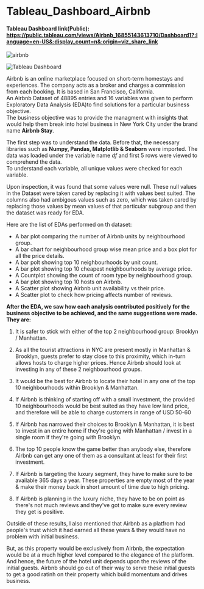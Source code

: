 # Tableau_Dashboard_Airbnb
#### Tableau Dashboard link(Public): https://public.tableau.com/views/Airbnb_16855143613710/Dashboard1?:language=en-US&:display_count=n&:origin=viz_share_link
![airbnb](https://user-images.githubusercontent.com/119489207/205582931-4a73dba0-8b62-49c2-8e5c-7901204ebd2a.png)

![Tableau Dashboard](https://github.com/mohith-ds8/Tableau_Dashboard_Airbnb/assets/119489207/babdf283-4903-4123-9f14-09104319847d)


Airbnb is an online marketplace focused on short-term homestays and experiences. The company acts as a broker and charges a commission from each booking. It is based in San Francisco, California. <br> 
An Airbnb Dataset of 48895 entries and 16 variables was given to perform Exploratory Data Analysis (EDA)to find solutions for a particular business objective. <br>
The business objective was to provide the managment with insights that would help them break into hotel business in New York City under the brand name **Airbnb Stay**. <br>

The first step was to understand the data. Before that, the necessary libraries such as **Numpy, Pandas, Matplotlib & Seaborn** were imported. The data was loaded under the variable name *df* and first 5 rows were viewed to comprehend the data.
<br>
To understand each variable, all unique values were checked for each variable.

Upon inspection, it was found that some values were null. These null values in the Dataset were taken cared by replacing it with values best suited.
The columns also had ambigous values such as zero, which was taken cared by replacing those values by mean values of that particular subgroup and then the dataset was ready for EDA. 

Here are the list of EDAs performed on th dataset:
* A bar plot comparing the number of Airbnb units by neighbourhood group.
* A bar chart for neighbourhood group wise mean price and a box plot for all the price details.
* A bar polt showing top 10 neighbourhoods by unit count.
* A bar plot showing top 10 cheapest neighbourhoods by average price.
* A Countplot showing the count of room type by neighbourhood group.
* A bar plot showing top 10 hosts on Airbnb.
* A Scatter plot showing Airbnb unit availability vs their price.
* A Scatter plot to check how pricing affects number of reviews.

**After the EDA, we saw how each analysis contributed positively for the business objective to be achieved, and the same suggestions were made. They are:**

1. It is safer to stick with either of the top 2 neighbourhood group: Brooklyn / Manhattan.

2. As all the tourist attractions in NYC are present mostly in Manhattan & Brooklyn, guests prefer to stay close to this proximity, which in-turn allows hosts to charge higher prices.
Hence Airbnb should look at investing in any of these 2 neighbourhood groups.

3. It would be the best for Airbnb to locate their hotel in any one of the top 10 neighbourhoods within Brooklyn & Manhattan.

4. If Airbnb is thinking of starting off with a small investment, the provided 10 neighbourhoods would be best suited as they have low land price, and therefore will be able to charge customers in range of USD 50-60

5. If Airbnb has narrowed their choices to Brooklyn & Manhattan, it is best to invest in an entire home if they're going with Manhattan / invest in a single room if they're going with Brooklyn.

6. The top 10 people know the game better than anybody else, therefore Airbnb can get any one of them as a consultant at least for their first investment.

7. If Airbnb is targeting the luxury segment, they have to make sure to be available 365 days a year. These properties are empty most of the year & make their money back in short amount of time due to high pricing.

8. If Airbnb is planning in the luxury niche, they have to be on point as there's not much reviews and they've got to make sure every review they get is positive.

Outside of these results, I also mentioned that Airbnb as a platfrom had people's trust which it had earned all these years & they would have no problem with initial business.

But, as this property would be exclusively from Airbnb, the expectation would be at a much higher level compared to the elegance of the platform. And hence, the future of the hotel unit depends upon the reviews of the initial guests. Airbnb should go out of their way to serve these initial guests to get a good ratinh on their property which build momentum and drives business.
